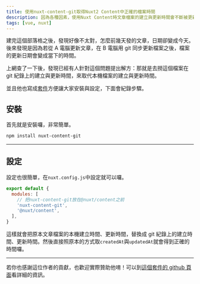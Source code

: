 ```yaml
---
title: 使用nuxt-content-git取得Nuxt2 Content中正確的檔案時間
description: 因為各種因素，使用Nuxt Content時文章檔案的建立與更新時間會不斷被更新，需要額外的設定來正確呈現時間。
tags: [vue, nuxt]
---
```


建完這個部落格之後，發現好像不太對，怎麼前幾天發的文章，日期卻變成今天。後來發現是因為若從 A 電腦更新文章，在 B 電腦用 git 同步更新檔案之後，檔案的更新日期會變成當下的時間。

上網查了一下後，發現已經有人針對這個問題提出解方：那就是去撈這個檔案在 git 紀錄上的建立與更新時間，來取代本機檔案的建立與更新時間。

並且他也寫成[套件](https://github.com/dword-design/nuxt-content-git)方便讓大家安裝與設定，下面會紀錄步驟。

## 安裝

首先就是安裝囉，非常簡單。

```bash
npm install nuxt-content-git
```

---

## 設定

設定也很簡單，在`nuxt.config.js`中設定就可以囉。

```javascript [nuxt.config.js]
export default {
  modules: [
    // 把nuxt-content-git放在@nuxt/content之前
    'nuxt-content-git',
    '@nuxt/content',
  ],
}
```

這樣就會把原本文章檔案的本機建立時間、更新時間，替換成 git 紀錄上的建立時間、更新時間。然後直接照原本的方式取`createdAt`與`updatedAt`就會得到正確的時間囉。

---

若你也感謝這位作者的貢獻，也歡迎實際贊助他唷！可以到[這個套件的 github 頁面](https://github.com/dword-design/nuxt-content-git#support)看詳細的資訊。
